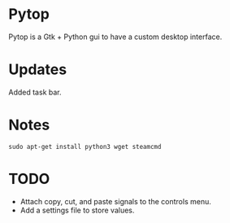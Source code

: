 # Pytop
Pytop is a Gtk + Python gui to have a custom desktop interface.

# Updates
Added task bar.

# Notes
```sudo apt-get install python3 wget steamcmd```

# TODO
<ul>
<li>Attach copy, cut, and paste signals to the controls menu.</li>
<li>Add a settings file to store values.</li>
</ul>
